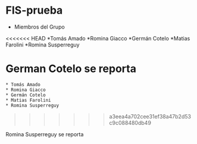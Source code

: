 # FIS-prueba


* Miembros del Grupo

<<<<<<< HEAD
    *Tomás Amado
    *Romina Giacco
    *Germán Cotelo
    *Matias Farolini
    *Romina Susperreguy

German Cotelo se reporta
=======
    * Tomás Amado
    * Romina Giacco
    * Germán Cotelo
    * Matias Farolini
    * Romina Susperreguy
>>>>>>> a3eea4a702cee31ef38a47b2d53c9c088480db49

Romina Susperreguy se reporta 
